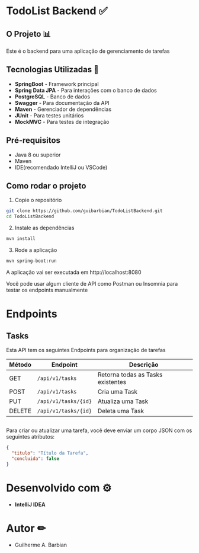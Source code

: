 
# TodoList Backend ✅

## O Projeto 📊

Este é o backend para uma aplicação de gerenciamento de tarefas

## Tecnologias Utilizadas 🧭

- **SpringBoot** - Framework principal
- **Spring Data JPA** - Para interações com o banco de dados
- **PostgreSQL** - Banco de dados
- **Swagger** - Para documentação da API
- **Maven** - Gerenciador de dependências
- **JUnit** - Para testes unitários
- **MockMVC** - Para testes de integração

## Pré-requisitos

- Java 8 ou superior
- Maven
- IDE(recomendado IntelliJ ou VSCode)

## Como rodar o projeto

1. Copie o repositório
```bash
git clone https://github.com/guibarbian/TodoListBackend.git
cd TodoListBackend
```
2. Instale as dependências
```bash
mvn install
```
3. Rode a aplicação
```bash
mvn spring-boot:run
```
A aplicação vai ser executada em http://localhost:8080

Você pode usar algum cliente de API como Postman ou Insomnia para testar os endpoints manualmente

# Endpoints
## Tasks

Esta API tem os seguintes Endpoints para organização de tarefas

| Método | Endpoint             | Descrição                         |
|--------|----------------------|-----------------------------------|
| GET    | `/api/v1/tasks`      | Retorna todas as Tasks existentes |
| POST   | `/api/v1/tasks`      | Cria uma Task                     |
| PUT    | `/api/v1/tasks/{id}` | Atualiza uma Task                 |
| DELETE | `/api/v1/tasks/{id}` | Deleta uma Task                   |

## 

Para criar ou atualizar uma tarefa, você deve enviar um corpo JSON com os seguintes atributos:
```json
{
  "titulo": "Título da Tarefa",
  "concluida": false
}
```

# Desenvolvido com ⚙

- **IntelliJ IDEA**

# Autor ✏

- Guilherme A. Barbian 